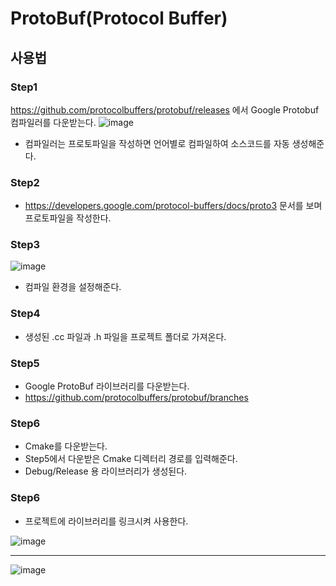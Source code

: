 # ProtoBuf(Protocol Buffer)

## 사용법

### Step1
https://github.com/protocolbuffers/protobuf/releases 에서 Google Protobuf 컴파일러를 다운받는다.
![image](https://user-images.githubusercontent.com/68372094/160231769-dd836832-2e04-4834-9e64-716d29ac6043.png)
* 컴파일러는 프로토파일을 작성하면 언어별로 컴파일하여 소스코드를 자동 생성해준다.

### Step2
* https://developers.google.com/protocol-buffers/docs/proto3 문서를 보며 프로토파일을 작성한다.

### Step3
![image](https://user-images.githubusercontent.com/68372094/160231844-8802f4a5-dec8-466b-8439-edd030b177b5.png)
* 컴파일 환경을 설정해준다.

### Step4
* 생성된 .cc 파일과 .h 파일을 프로젝트 폴더로 가져온다.

### Step5
* Google ProtoBuf 라이브러리를 다운받는다.
* https://github.com/protocolbuffers/protobuf/branches

### Step6
* Cmake를 다운받는다.
* Step5에서 다운받은 Cmake 디렉터리 경로를 입력해준다.
* Debug/Release 용 라이브러리가 생성된다.

### Step6
* 프로젝트에 라이브러리를 링크시켜 사용한다.

![image](https://user-images.githubusercontent.com/68372094/160517589-ac891234-f96a-438b-be93-4efa3810d528.png)
***
![image](https://user-images.githubusercontent.com/68372094/160519706-4aafcd8c-b736-4568-ad14-311e34713c56.png)

